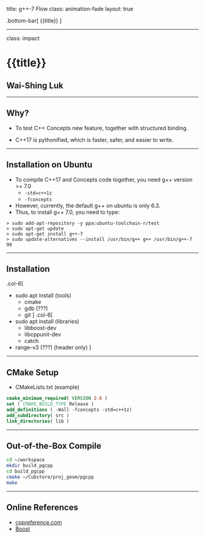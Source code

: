 title: g++-7 Flow
class: animation-fade
layout: true

<!-- This slide will serve as the base layout for all your slides -->
.bottom-bar[
  {{title}}
]

---

class: impact

# {{title}}
## Wai-Shing Luk

---

## Why?

- To test C++ Concepts new feature, together with structured binding.

- C++17 is pythonified, which is faster, safer, and easier to write.

---

## Installation on Ubuntu

- To compile C++17 and Concepts code together, you need g++ version >= 7.0
    - `-std=c++1z`
    - `-fconcepts`
- However, currently, the default g++ on ubuntu is only 6.3.
- Thus, to install g++ 7.0, you need to type:

```terminal
> sudo add-apt-repository -y ppa:ubuntu-toolchain-r/test
> sudo apt-get update
> sudo apt-get install g++-7
> sudo update-alternatives --install /usr/bin/g++ g++ /usr/bin/g++-7 90
```

---

## Installation 

.col-6[
-   sudo apt install (tools)
    - cmake
    - gdb (???)
    - git
]
.col-6[
-   sudo apt install (libraries)
    - libboost-dev
    - libcppunit-dev
    - catch
- range-v3 (???) (header only)
]

---

## CMake Setup

- CMakeLists.txt (example)

```cmake
cmake_minimum_required( VERSION 2.6 )
set ( CMAKE_BUILD_TYPE Release )
add_definitions ( -Wall -fconcepts -std=c++1z)
add_subdirectory( src )
link_directories( lib )
```

---

## Out-of-the-Box Compile

```bash
cd ~/workspace
mkdir build_pgcpp
cd build_pgcpp
cmake ~/Cubstore/proj_geom/pgcpp
make
```

---

## Online References

-   [cppreference.com](http://en.cppreference.com/w/)
-   [Boost](http://www.boost.org)

